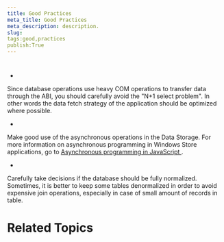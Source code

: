 ```yaml
---
title: Good Practices
meta_title: Good Practices
meta_description: description.
slug: 
tags:good,practices
publish:True
---
```



# 

* 

Since database operations use heavy COM operations to transfer data through the ABI, you should carefully avoid the "N+1 select problem". In other
							words the data fetch strategy of the application should be optimized where possible.
						

* 

Make good use of the asynchronous operations in the Data Storage. For more information on asynchronous programming in Windows Store applications,
							go to [Asynchronous programming in JavaScript ](http://msdn.microsoft.com/en-us/library/windows/apps/hh700330.aspx).
						

* 

Carefully take decisions if the database should be fully normalized. Sometimes, it is better to keep some tables denormalized in order to avoid
							expensive join operations, especially in case of small amount of records in table.
						

# Related Topics
